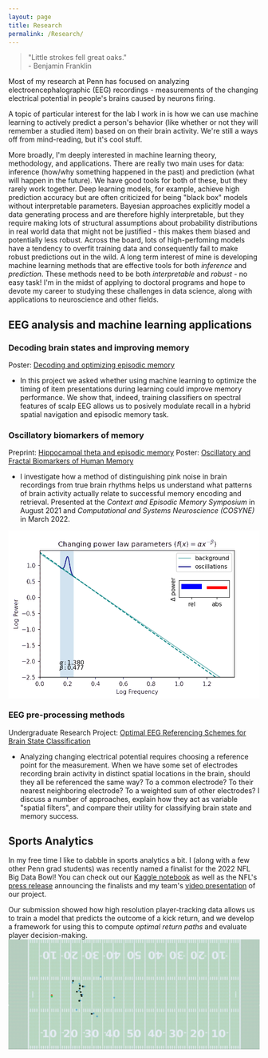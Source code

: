 ```yaml
---
layout: page
title: Research
permalink: /Research/
---
```

> "Little strokes fell great oaks." \
> \- Benjamin Franklin 

Most of my research at Penn has focused on analyzing electroencephalographic (EEG) recordings - measurements of the changing electrical potential in people's brains caused by neurons firing.

A topic of particular interest for the lab I work in is how we can use machine learning to actively predict a person's behavior (like whether or not they will remember a studied item) based on on their brain activity. We're still a ways off from mind-reading, but it's cool stuff. 

More broadly, I'm deeply interested in machine learning theory, methodology, and applications. There are really two main uses for data: inference (how/why something happened in the past) and prediction (what will happen in the future). We have good tools for both of these, but they rarely work together. 
Deep learning models, for example, achieve high prediction accuracy but are often criticized for being "black box" models without interpretable parameters. Bayesian approaches explicitly model a data generating process and are therefore highly interpretable, but they require making lots of structural assumptions about probability distributions in real world data that might not be justified - this makes them biased and potentially less robust. Across the board, lots of high-perfoming models have a tendency to overfit training data and consequently fail to make robust predictions out in the wild. 
A long term interest of mine is developing machine learning methods that are effective tools for both *inference* and *prediction*. These methods need to be both *interpretable* and *robust* - no easy task! I'm in the midst of applying to doctoral programs and hope to devote my career to studying these challenges in data science, along with applications to neuroscience and other fields. 

## EEG analysis and machine learning applications

### Decoding brain states and improving memory
Poster: [Decoding and optimizing episodic memory](https://memory.psych.upenn.edu/files/pubs/RudoEtal22b.poster.pdf)
- In this project we asked whether using machine learning to optimize the timing of item presentations during learning could improve memory performance. We show that, indeed, training classifiers on spectral features of scalp EEG allows us to posively modulate recall in a hybrid spatial navigation and episodic memory task.

### Oscillatory biomarkers of memory
Preprint: [Hippocampal theta and episodic memory](https://www.biorxiv.org/content/10.1101/2022.03.13.484014)
Poster: [Oscillatory and Fractal Biomarkers of Human Memory](http://memory.psych.upenn.edu/files/pubs/RudoEtal21.poster.pdf)

- I investigate how a method of distinguishing pink noise in brain recordings from true brain rhythms helps us understand what patterns of brain activity actually relate to successful memory encoding and retrieval. Presented at the *Context and Episodic Memory Symposium* in August 2021 and *Computational and Systems Neuroscience (COSYNE)* in March 2022.
<!-- -->

<img src="/files/exp_animation.gif" alt="Changing Parameters" width="600" align="left"/><br clear="left">

### EEG pre-processing methods
Undergraduate Research Project: [Optimal EEG Referencing Schemes for Brain State Classification](./files/Referencing_Report.pdf)
- Analyzing changing electrical potential requires choosing a reference point for the measurement. When we have some set of electrodes recording brain activity in distinct spatial locations in the brain, should they all be referenced the same way? To a common electrode? To their nearest neighboring electrode? To a weighted sum of other electrodes? I discuss a number of approaches, explain how they act as variable "spatial filters", and compare their utility for classifying brain state and memory success.

## Sports Analytics

In my free time I like to dabble in sports analytics a bit. I (along with a few other Penn grad students) was recently named a finalist for the 2022 NFL Big Data Bowl! You can check out our [Kaggle notebook](https://www.kaggle.com/jrudoler56/optimal-run-path-for-kick-returners) as well as the NFL's [press release](https://operations.nfl.com/updates/football-ops/nfl-announces-finalists-for-fourth-annual-nfl-big-data-bowl/) announcing the finalists and my team's [video presentation](https://operations.nfl.com/gameday/analytics/big-data-bowl/2022-big-data-bowl-video-gallery/) of our project.
 
Our submission showed how high resolution player-tracking data allows us to train a model that predicts the outcome of a kick return, and we develop a framework for using this to compute *optimal return paths* and evaluate player decision-making.
<img src="/files/bdb.gif" alt="Big Data Bowl" width="600" align="left"/><br clear="left">
